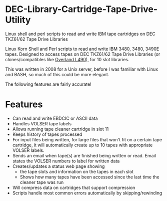 # DEC-Library-Cartridge-Tape-Drive-Utility
Linux shell and perl scripts to read and write IBM tape cartridges on DEC TKZ61/62 Tape Drive Libraries

Linux Korn Shell and Perl scripts to read and write IBM 3480, 3480, 3490E tapes.  Designed to access tapes on DEC TKZ61/62 Tape Drive Libraries (or clones/compatibles like [Overland L490](https://www.google.com/search?q=Overland+L490+Tape+drive+library)), for 10 slot libraries.

This was written in 2008 for a Unix server, before I was familiar with Linux and BASH, so much of this could be more elegant.  

The following features are fairly accurate!

# Features

* Can read and write EBDCIC or ASCII data
* Handles VOLSER tape labels
* Allows running tape cleaner cartridge in slot 11
* Keeps history of tapes processed
* For input files being written, for large files that won't fit on a certain tape cartridge, it will automatically create up to 10 tapes with appropriate VOLSER labels.
* Sends an email when tape(s) are finished being written or read.  Email states the VOLSER numbers to label for written data
* Creates/updates a status web page showing
  *  the tape slots and information on the tapes in each slot
  *  Shows how many tapes have been accessed since the last time the cleaner tape was run
* Will compress data on cartridges that support compression
* Scripts handle most common errors automatically by skipping/rewinding
